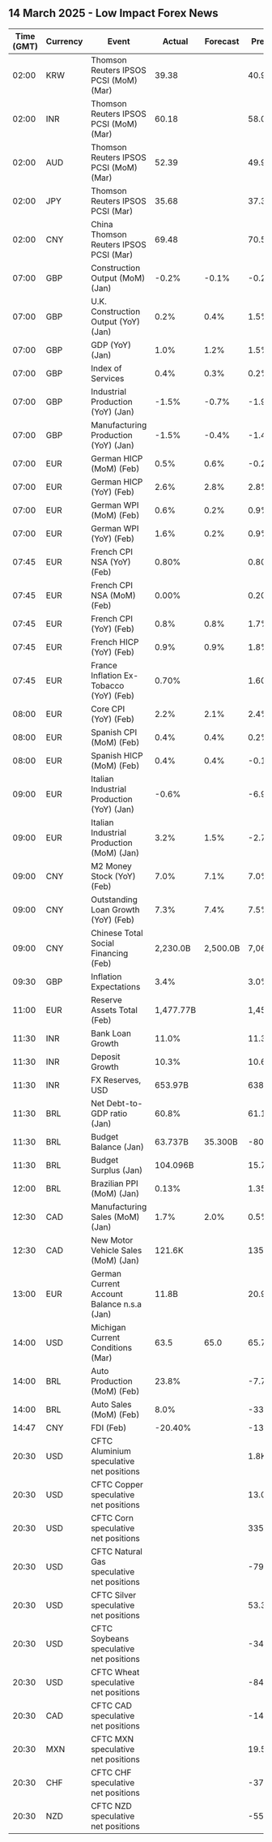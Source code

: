 ## 14 March 2025 - Low Impact Forex News

| Time (GMT) | Currency | Event | Actual | Forecast | Previous |
|------|----------|-------|--------|----------|----------|
| 02:00 | KRW | Thomson Reuters IPSOS PCSI (MoM) (Mar) | 39.38 |  | 40.97 |
| 02:00 | INR | Thomson Reuters IPSOS PCSI (MoM) (Mar) | 60.18 |  | 58.04 |
| 02:00 | AUD | Thomson Reuters IPSOS PCSI (MoM) (Mar) | 52.39 |  | 49.91 |
| 02:00 | JPY | Thomson Reuters IPSOS PCSI (Mar) | 35.68 |  | 37.30 |
| 02:00 | CNY | China Thomson Reuters IPSOS PCSI (Mar) | 69.48 |  | 70.54 |
| 07:00 | GBP | Construction Output (MoM) (Jan) | -0.2% | -0.1% | -0.2% |
| 07:00 | GBP | U.K. Construction Output (YoY) (Jan) | 0.2% | 0.4% | 1.5% |
| 07:00 | GBP | GDP (YoY) (Jan) | 1.0% | 1.2% | 1.5% |
| 07:00 | GBP | Index of Services | 0.4% | 0.3% | 0.2% |
| 07:00 | GBP | Industrial Production (YoY) (Jan) | -1.5% | -0.7% | -1.9% |
| 07:00 | GBP | Manufacturing Production (YoY) (Jan) | -1.5% | -0.4% | -1.4% |
| 07:00 | EUR | German HICP (MoM) (Feb) | 0.5% | 0.6% | -0.2% |
| 07:00 | EUR | German HICP (YoY) (Feb) | 2.6% | 2.8% | 2.8% |
| 07:00 | EUR | German WPI (MoM) (Feb) | 0.6% | 0.2% | 0.9% |
| 07:00 | EUR | German WPI (YoY) (Feb) | 1.6% | 0.2% | 0.9% |
| 07:45 | EUR | French CPI NSA (YoY) (Feb) | 0.80% |  | 0.80% |
| 07:45 | EUR | French CPI NSA (MoM) (Feb) | 0.00% |  | 0.20% |
| 07:45 | EUR | French CPI (YoY) (Feb) | 0.8% | 0.8% | 1.7% |
| 07:45 | EUR | French HICP (YoY) (Feb) | 0.9% | 0.9% | 1.8% |
| 07:45 | EUR | France Inflation Ex-Tobacco (YoY) (Feb) | 0.70% |  | 1.60% |
| 08:00 | EUR | Core CPI (YoY) (Feb) | 2.2% | 2.1% | 2.4% |
| 08:00 | EUR | Spanish CPI (MoM) (Feb) | 0.4% | 0.4% | 0.2% |
| 08:00 | EUR | Spanish HICP (MoM) (Feb) | 0.4% | 0.4% | -0.1% |
| 09:00 | EUR | Italian Industrial Production (YoY) (Jan) | -0.6% |  | -6.9% |
| 09:00 | EUR | Italian Industrial Production (MoM) (Jan) | 3.2% | 1.5% | -2.7% |
| 09:00 | CNY | M2 Money Stock (YoY) (Feb) | 7.0% | 7.1% | 7.0% |
| 09:00 | CNY | Outstanding Loan Growth (YoY) (Feb) | 7.3% | 7.4% | 7.5% |
| 09:00 | CNY | Chinese Total Social Financing (Feb) | 2,230.0B | 2,500.0B | 7,060.0B |
| 09:30 | GBP | Inflation Expectations | 3.4% |  | 3.0% |
| 11:00 | EUR | Reserve Assets Total (Feb) | 1,477.77B |  | 1,457.53B |
| 11:30 | INR | Bank Loan Growth | 11.0% |  | 11.3% |
| 11:30 | INR | Deposit Growth | 10.3% |  | 10.6% |
| 11:30 | INR | FX Reserves, USD | 653.97B |  | 638.70B |
| 11:30 | BRL | Net Debt-to-GDP ratio (Jan) | 60.8% |  | 61.1% |
| 11:30 | BRL | Budget Balance (Jan) | 63.737B | 35.300B | -80.372B |
| 11:30 | BRL | Budget Surplus (Jan) | 104.096B |  | 15.745B |
| 12:00 | BRL | Brazilian PPI (MoM) (Jan) | 0.13% |  | 1.35% |
| 12:30 | CAD | Manufacturing Sales (MoM) (Jan) | 1.7% | 2.0% | 0.5% |
| 12:30 | CAD | New Motor Vehicle Sales (MoM) (Jan) | 121.6K |  | 135.5K |
| 13:00 | EUR | German Current Account Balance n.s.a (Jan) | 11.8B |  | 20.9B |
| 14:00 | USD | Michigan Current Conditions (Mar) | 63.5 | 65.0 | 65.7 |
| 14:00 | BRL | Auto Production (MoM) (Feb) | 23.8% |  | -7.7% |
| 14:00 | BRL | Auto Sales (MoM) (Feb) | 8.0% |  | -33.5% |
| 14:47 | CNY | FDI (Feb) | -20.40% |  | -13.40% |
| 20:30 | USD | CFTC Aluminium speculative net positions |  |  | 1.8K |
| 20:30 | USD | CFTC Copper speculative net positions |  |  | 13.0K |
| 20:30 | USD | CFTC Corn speculative net positions |  |  | 335.4K |
| 20:30 | USD | CFTC Natural Gas speculative net positions |  |  | -79.1K |
| 20:30 | USD | CFTC Silver speculative net positions |  |  | 53.3K |
| 20:30 | USD | CFTC Soybeans speculative net positions |  |  | -34.3K |
| 20:30 | USD | CFTC Wheat speculative net positions |  |  | -84.8K |
| 20:30 | CAD | CFTC CAD speculative net positions |  |  | -143.8K |
| 20:30 | MXN | CFTC MXN speculative net positions |  |  | 19.5K |
| 20:30 | CHF | CFTC CHF speculative net positions |  |  | -37.8K |
| 20:30 | NZD | CFTC NZD speculative net positions |  |  | -55.8K |
